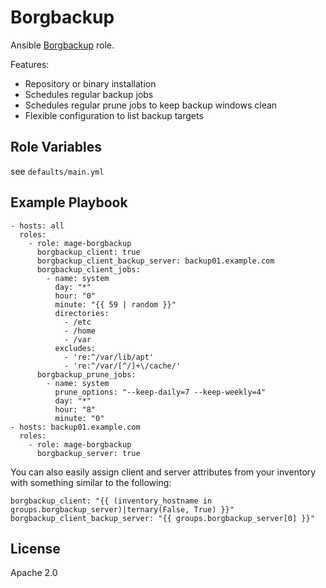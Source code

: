 Borgbackup
==========

Ansible [Borgbackup](https://borgbackup.readthedocs.io/en/stable/) role.

Features:
 * Repository or binary installation
 * Schedules regular backup jobs
 * Schedules regular prune jobs to keep backup windows clean
 * Flexible configuration to list backup targets

Role Variables
--------------

see `defaults/main.yml`

Example Playbook
----------------

    - hosts: all
      roles:
        - role: mage-borgbackup
          borgbackup_client: true
          borgbackup_client_backup_server: backup01.example.com
          borgbackup_client_jobs:
            - name: system
              day: "*"
              hour: "0"
              minute: "{{ 59 | random }}"
              directories:
                - /etc
                - /home
                - /var
              excludes:
                - 're:^/var/lib/apt'
                - 're:^/var/[^/]+\/cache/'
          borgbackup_prune_jobs:
            - name: system
              prune_options: "--keep-daily=7 --keep-weekly=4"
              day: "*"
              hour: "8"
              minute: "0"
    - hosts: backup01.example.com
      roles:
        - role: mage-borgbackup
          borgbackup_server: true
          
You can also easily assign client and server attributes from your inventory with something similar to the following:

    borgbackup_client: "{{ (inventory_hostname in groups.borgbackup_server)|ternary(False, True) }}"
    borgbackup_client_backup_server: "{{ groups.borgbackup_server[0] }}"

License
-------

Apache 2.0
